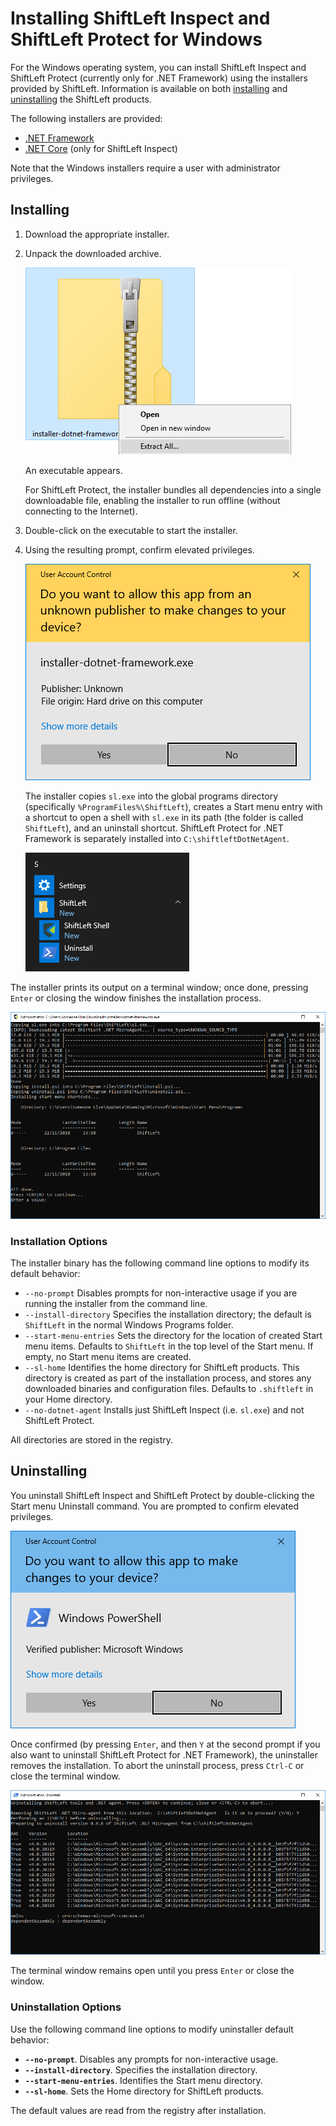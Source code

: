 # Installing ShiftLeft Inspect and ShiftLeft Protect for Windows

For the Windows operating system, you can install ShiftLeft Inspect and ShiftLeft Protect (currently only for .NET Framework)  using the installers provided by ShiftLeft. Information is available on both [installing](#installing) and [uninstalling](#uninstalling) the ShiftLeft products.

The following installers are provided:

* [.NET Framework](https://cdn.shiftleft.io/download/installer-dotnet-framework-latest-windows-x64.zip) 
* [.NET Core](https://cdn.shiftleft.io/download/installer-dotnet-core-latest-windows-x64.zip) (only for ShiftLeft Inspect)

Note that the Windows installers require a user with administrator privileges.

## Installing

1. Download the appropriate installer.

2. Unpack the downloaded archive.

   ![Unzip Prompt](img/unzip-windows.png)

   An executable appears. 
   
   For ShiftLeft Protect, the installer bundles all dependencies into a single downloadable file, enabling the installer to run offline (without connecting to the Internet).
   
3. Double-click on the executable to start the installer. 

4. Using the resulting prompt, confirm elevated privileges.

   ![Install Account Control](img/windows-user-account-control.png)

   The installer copies `sl.exe` into the global programs directory (specifically `%ProgramFiles%\ShiftLeft`), creates a Start menu entry with a shortcut to open a shell with `sl.exe` in its path (the folder is called `ShiftLeft`), and an uninstall shortcut. ShiftLeft Protect for .NET Framework is separately installed into `C:\shiftleftDotNetAgent`.

   ![Start Menu](img/windows-start-menu.png)


  The installer prints its output on a terminal window; once done, pressing `Enter` or closing the window finishes the installation process.

   ![Installation Progress](img/windows-installing.png)


### Installation Options

The installer binary has the following command line options to modify its default behavior:

- `--no-prompt`  Disables prompts for non-interactive usage if you are running the installer from the command line.
- `--install-directory`  Specifies the installation directory; the default is `ShiftLeft` in the normal Windows Programs folder.
- `--start-menu-entries`  Sets the directory for the location of created Start menu items. Defaults to `ShiftLeft` in the top level of the Start menu.  If empty, no Start menu items are created. 
- `--sl-home`  Identifies the home directory for ShiftLeft products.  This directory is created as part of the installation process, and stores any downloaded binaries and configuration files.  Defaults to `.shiftleft` in your Home directory.
- `--no-dotnet-agent` Installs just ShiftLeft Inspect (i.e. `sl.exe`) and not ShiftLeft Protect.

All directories are stored in the registry.

## Uninstalling

You uninstall ShiftLeft Inspect and ShiftLeft Protect by double-clicking the Start menu Uninstall command. You are prompted to confirm elevated privileges.

![Uninstall Account Control](img/windows-user-account-control-uninstall.png)

Once confirmed (by pressing `Enter`, and then `Y` at the second prompt if you also want to uninstall ShiftLeft Protect for .NET Framework), the uninstaller removes the installation. To abort the uninstall process, press `Ctrl-C` or close the terminal window.

![Uninstall Progress](img/windows-uninstalling.png)

The terminal window remains open until you press `Enter` or close the window.

### Uninstallation Options

Use the following command line options to modify uninstaller default behavior:

- **`--no-prompt`**.  Disables any prompts for non-interactive usage.
- **`--install-directory`**.  Specifies the installation directory.
- **`--start-menu-entries`**.  Identifies the Start menu directory.
- **`--sl-home`**.  Sets the Home directory for ShiftLeft products.

The default values are read from the registry after installation.  
